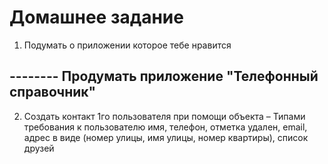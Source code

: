 # Домашнее задание
1. Подумать о приложении которое тебе нравится


## -------- Продумать приложение "Телефонный справочник"
2. Создать контакт 1го пользователя при помощи объекта – Типами
требования к пользователю
 имя, телефон, отметка удален, email, 
    адрес в виде (номер улицы, имя улицы, номер квартиры),
    список друзей
